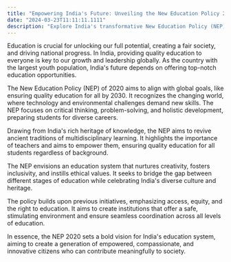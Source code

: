 ```yaml
---
title: "Empowering India's Future: Unveiling the New Education Policy 2020"
date: "2024-03-23T11:11:11.1111"
description: "Explore India's transformative New Education Policy (NEP) 2020, aimed at fostering holistic development, critical thinking, and innovation among students. Discover how this policy overhaul addresses the nation's educational challenges while aligning with global goals for inclusive and equitable education. Join the journey towards creating a brighter future for India's youth."
---
```


Education is crucial for unlocking our full potential, creating a fair society, and driving national progress. In India, providing quality education to everyone is key to our growth and leadership globally. As the country with the largest youth population, India's future depends on offering top-notch education opportunities.

The New Education Policy (NEP) of 2020 aims to align with global goals, like ensuring quality education for all by 2030. It recognizes the changing world, where technology and environmental challenges demand new skills. The NEP focuses on critical thinking, problem-solving, and holistic development, preparing students for diverse careers.

Drawing from India's rich heritage of knowledge, the NEP aims to revive ancient traditions of multidisciplinary learning. It highlights the importance of teachers and aims to empower them, ensuring quality education for all students regardless of background.

The NEP envisions an education system that nurtures creativity, fosters inclusivity, and instills ethical values. It seeks to bridge the gap between different stages of education while celebrating India's diverse culture and heritage.

The policy builds upon previous initiatives, emphasizing access, equity, and the right to education. It aims to create institutions that offer a safe, stimulating environment and ensure seamless coordination across all levels of education.

In essence, the NEP 2020 sets a bold vision for India's education system, aiming to create a generation of empowered, compassionate, and innovative citizens who can contribute meaningfully to society.
